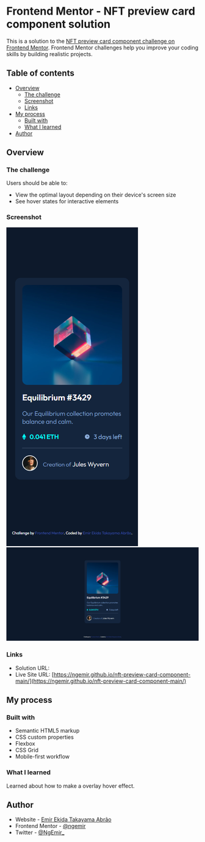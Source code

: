 # Frontend Mentor - NFT preview card component solution

This is a solution to the [NFT preview card component challenge on Frontend Mentor](https://www.frontendmentor.io/challenges/nft-preview-card-component-SbdUL_w0U). Frontend Mentor challenges help you improve your coding skills by building realistic projects. 

## Table of contents

- [Overview](#overview)
  - [The challenge](#the-challenge)
  - [Screenshot](#screenshot)
  - [Links](#links)
- [My process](#my-process)
  - [Built with](#built-with)
  - [What I learned](#what-i-learned)
- [Author](#author)

## Overview

### The challenge

Users should be able to:

- View the optimal layout depending on their device's screen size
- See hover states for interactive elements

### Screenshot

![Mobile](./images/screenshot/mobile.png)
![Desktop](./images/screenshot/desktop.png)

### Links

- Solution URL: 
- Live Site URL: [https://ngemir.github.io/nft-preview-card-component-main/](https://ngemir.github.io/nft-preview-card-component-main/)

## My process

### Built with

- Semantic HTML5 markup
- CSS custom properties
- Flexbox
- CSS Grid
- Mobile-first workflow

### What I learned

Learned about how to make a overlay hover effect.
## Author

- Website - [Emir Ekida Takayama Abrão](https://linktr.ee/emirng)
- Frontend Mentor - [@ngemir](https://www.frontendmentor.io/profile/ngemir)
- Twitter - [@NgEmir_](https://twitter.com/NgEmir_)
